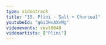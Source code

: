 ```yaml
---
type: videotrack
title: "15. Plini - Salt + Charcoal"
youtubeId: "gGi3HvAXvMg"
videoevents: vevt0048
videoartists: ["Plini"]
---
```


